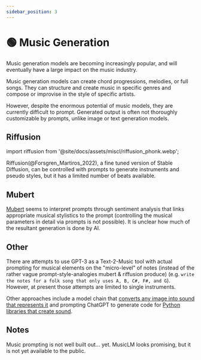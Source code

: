 ```yaml
---
sidebar_position: 3
---
```


# 🟢 Music Generation

Music generation models are becoming increasingly popular, and will eventually have a large impact on the music industry. 

Music generation models can create chord progressions, melodies, or full songs. They can structure and create music in specific genres and compose or improvise in the style of specific artists.

However, despite the enormous potential of music models, they are currently difficult to prompt. Generated output is often not thoroughly customizable by prompts, unlike image or text generation models.

## Riffusion
import riffusion from '@site/docs/assets/miscl/riffusion_phonk.webp';

<div style={{textAlign: 'center'}}>
  <LazyLoadImage src={riffusion} style={{width: "500px"}} />
</div>

Riffusion(@Forsgren_Martiros_2022), a fine tuned version of Stable Diffusion, can be controlled with prompts to generate instruments and pseudo styles, but it has a limited number of beats available.

## Mubert

[Mubert](https://mubert.com/) seems to interpret prompts through sentiment analysis that links appropriate musical stylistics to the prompt (controlling the musical parameters in detail via prompts is not possible). It is unclear how much of the resultant generation is done by AI.

## Other

There are attempts to use GPT-3 as a Text-2-Music tool with actual prompting for musical elements on the "micro-level" of notes (instead of the rather vague prompt-style-analogies mubert & riffusion produce) (e.g. `write the notes for a folk song that only uses A, B, C#, F#, and G`). However, at present those attempts are limited to single instruments.

Other approaches include a model chain that [converts any image into sound that represents it](https://huggingface.co/spaces/fffiloni/img-to-music) and prompting ChatGPT to generate code for [Python libraries that create sound](https://twitter.com/teropa/status/1598713756074246145).

## Notes

Music prompting is not well built out... yet. MusicLM looks promising, but it is not yet available to the public.
